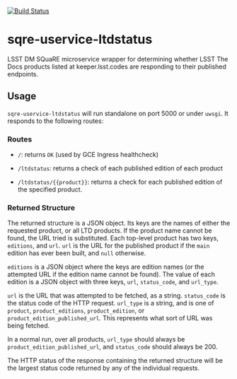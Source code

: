 [![Build Status](https://travis-ci.org/lsst-sqre/uservice-ltdstatus.svg?branch=master)](https://travis-ci.org/lsst-sqre/uservice-ltdstatus)

# sqre-uservice-ltdstatus

LSST DM SQuaRE microservice wrapper for determining whether LSST The
Docs products listed at keeper.lsst.codes are responding to their
published endpoints.

## Usage

`sqre-uservice-ltdstatus` will run standalone on port 5000 or under
`uwsgi`.  It responds to the following routes:

### Routes

* `/`: returns `OK` (used by GCE Ingress healthcheck)

* `/ltdstatus`: returns a check of each published edition of each product

* `/ltdstatus/{{product}}`: returns a check for each published edition of
the specified product.

### Returned Structure

The returned structure is a JSON object.  Its keys are the names of
either the requested product, or all LTD products.  If the product name
cannot be found, the URL tried is substituted.  Each top-level product
has two keys, `editions`, and `url`.  `url` is the URL for the published
product if the `main` edition has ever been built, and `null` otherwise.

`editions` is a JSON object where the keys are edition names (or the
attempted URL if the edition name cannot be found).  The value of each
edition is a JSON object with three keys, `url`, `status_code`, and
`url_type`.

`url` is the URL that was attempted to be fetched, as a string.
`status_code` is the status code of the HTTP request.
`url_type` is a string, and is one of `product`, `product_editions`,
`product_edition`, or `product_edition_published_url`.  This represents
what sort of URL was being fetched.

In a normal run, over all products, `url_type` should always be
`product_edition_published_url`, and `status_code` should always be 200.

The HTTP status of the response containing the returned structure will
be the largest status code returned by any of the individual requests.
